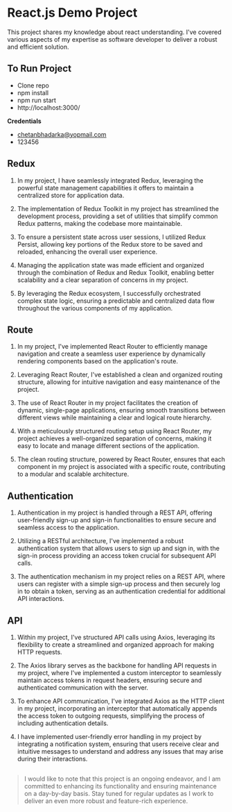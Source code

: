 # React.js Demo Project

This project shares my knowledge about react understanding. I've covered various aspects of my expertise as software developer to deliver a robust and efficient solution.

## To Run Project

- Clone repo
- npm install
- npm run start
- http://localhost:3000/

**Credentials**
- [chetanbhadarka@yopmail.com](mailto:chetanbhadarka@yopmail.com)
- 123456

## Redux

1.  In my project, I have seamlessly integrated Redux, leveraging the powerful state management capabilities it offers to maintain a centralized store for application data.
    
2.  The implementation of Redux Toolkit in my project has streamlined the development process, providing a set of utilities that simplify common Redux patterns, making the codebase more maintainable.
    
3.  To ensure a persistent state across user sessions, I utilized Redux Persist, allowing key portions of the Redux store to be saved and reloaded, enhancing the overall user experience.
    
4.  Managing the application state was made efficient and organized through the combination of Redux and Redux Toolkit, enabling better scalability and a clear separation of concerns in my project.
    
5.  By leveraging the Redux ecosystem, I successfully orchestrated complex state logic, ensuring a predictable and centralized data flow throughout the various components of my application.


## Route

1.  In my project, I've implemented React Router to efficiently manage navigation and create a seamless user experience by dynamically rendering components based on the application's route.
    
2.  Leveraging React Router, I've established a clean and organized routing structure, allowing for intuitive navigation and easy maintenance of the project.
    
3.  The use of React Router in my project facilitates the creation of dynamic, single-page applications, ensuring smooth transitions between different views while maintaining a clear and logical route hierarchy.
    
4.  With a meticulously structured routing setup using React Router, my project achieves a well-organized separation of concerns, making it easy to locate and manage different sections of the application.
    
5.  The clean routing structure, powered by React Router, ensures that each component in my project is associated with a specific route, contributing to a modular and scalable architecture.


## Authentication

1.  Authentication in my project is handled through a REST API, offering user-friendly sign-up and sign-in functionalities to ensure secure and seamless access to the application.
    
2.  Utilizing a RESTful architecture, I've implemented a robust authentication system that allows users to sign up and sign in, with the sign-in process providing an access token crucial for subsequent API calls.
    
3.  The authentication mechanism in my project relies on a REST API, where users can register with a simple sign-up process and then securely log in to obtain a token, serving as an authentication credential for additional API interactions.


## API

1.  Within my project, I've structured API calls using Axios, leveraging its flexibility to create a streamlined and organized approach for making HTTP requests.
    
2.  The Axios library serves as the backbone for handling API requests in my project, where I've implemented a custom interceptor to seamlessly maintain access tokens in request headers, ensuring secure and authenticated communication with the server.
    
3.  To enhance API communication, I've integrated Axios as the HTTP client in my project, incorporating an interceptor that automatically appends the access token to outgoing requests, simplifying the process of including authentication details.

4. I have implemented user-friendly error handling in my project by integrating a notification system, ensuring that users receive clear and intuitive messages to understand and address any issues that may arise during their interactions.

##
> I would like to note that this project is an ongoing endeavor, and I am committed to enhancing its functionality and ensuring maintenance on a day-by-day basis. Stay tuned for regular updates as I work to deliver an even more robust and feature-rich experience.

